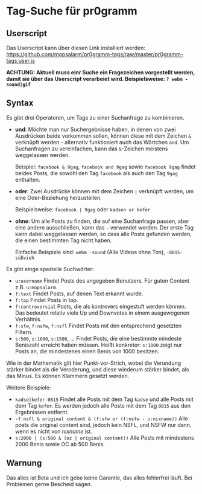 # Tag-Suche für pr0gramm

## Userscript

Das Userscript kann über diesen Link installiert werden:
https://github.com/mopsalarm/pr0gramm-tags/raw/master/pr0gramm-tags.user.js

**ACHTUNG: Aktuell muss einr Suche ein Fragezeichen vorgestellt werden, damit
sie über das Userscript verarbeiet wird. Beispielsweise: `? webm -sound|gif`**

## Syntax

Es gibt drei Operatoren, um Tags zu einer Suchanfrage zu kombinieren.
* **und**: Möchte man nur Suchergebnisse haben, in denen von zwei Ausdrücken beide vorkommen sollen,
  können diese mit dem Zeichen `&` verknüpft werden - alternativ funktioniert auch das Wörtchen `and`.
  Um Suchanfragen zu vereinfachen, kann das `&`-Zeichen meistens weggelassen werden. 
  
  Beispiel: `facebook & 9gag`, `facebook and 9gag` sowie `facebook 9gag` findet beides Posts,
  die sowohl den Tag `facebook` als auch den Tag `9gag` enthalten.
  
* **oder**: Zwei Ausdrücke können mit dem Zeichen `|` verknüpft werden, um eine Oder-Beziehung herzustellen.

  Beispielsweise: `facebook | 9gag` oder `kadsen or kefer`

* **ohne**: Um alle Posts zu finden, die auf eine Suchanfrage passen, aber eine andere ausschließen, kann das `-` verwendet werden.
  Der erste Tag kann dabei weggelassen werden, so dass alle Posts gefunden werden, die einen bestimmten Tag nicht haben.
 
  Einfache Beispiele sind: `webm -sound` (Alle Videos ohne Ton), `-8015-süßvieh`

Es gibt einge spezielle Suchwörter:
* `u:username` Findet Posts des angegeben Benutzers. Für guten Content z.B. `u:mopsalarm`.
* `f:text` Findet Posts, auf denen Text erkannt wurde.
* `f:top` Findet Posts in top.
* `f:controversial` Posts, die als kontrovers eingestuft werden können. Das bedeutet relativ viele Up und Downvotes in einem ausgewogenen Verhältnis.
* `f:sfw`, `f:nsfw`, `f:nsfl` Findet Posts mit den entsprechend gesetzten Filtern.
* `s:500`, `s:1000`, `s:1500`, ... Findet Posts, die eine bestimmte mindeste Beniszahl erreicht haben müssen. Heißt konkreter: `s:1000` zeigt nur Posts an, die mindestenes einen Benis von 1000 besitzen.

Wie in der Mathematik gilt hier Punkt-vor-Strich, wobei die Verundung stärker bindet als die Veroderung, und diese wiederum stärker bindet, als das Minus. Es können Klammern gesetzt werden.

Weitere Beispiele:
* `kadse|kefer-0815` Findet alle Posts mit dem Tag `kadse` und alle Posts mit dem Tag `kefer`. Es werden jedoch alle Posts mit dem Tag `0815` aus den Ergebnissen entfernt.
* `-f:nsfl & original content & (f:sfw or (f:nsfw - u:nixname))` Alle posts die original content sind, jedoch kein NSFL, und NSFW nur dann, wenn es nicht von *nixname* ist.
* `s:2000 | (s:500 & (oc | original content))` Alle Posts mit mindestens 2000 Benis sowie OC ab 500 Benis.

## Warnung
Das alles ist Beta und ich gebe keine Garantie, das alles fehlerfrei läuft. Bei Problemen gerne Bescheid sagen.



